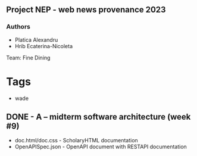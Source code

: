 ## Project NEP - web news provenance 2023

### Authors 
- Platica Alexandru
- Hrib Ecaterina-Nicoleta

Team: Fine Dining
# Tags
   - wade
     
## DONE - A – midterm software architecture (week #9) 
 - doc.html/doc.css - ScholaryHTML documentation
 - OpenAPISpec.json - OpenAPI document with RESTAPI documentation



